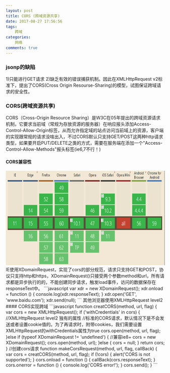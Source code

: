 ```yaml
---
layout: post
title: CORS (跨域资源共享)
date: 2017-08-27 17:56:56
tags: 
	跨域
categories:
	网络
comments: true
---
```

### jsonp的缺陷
1)只能进行GET请求
2)缺乏有效的错误捕获机制。因此在XMLHttpRequest v2标准下，提出了CORS(Cross Origin Resourse-Sharing)的模型，试图保证跨域请求的安全性。

### CORS(跨域资源共享) 
CORS（Cross-Origin Resource Sharing）是W3C在05年提出的跨域资源请求机制，它要求当前域（常规为存放资源的服务器）在响应报头添加Access-Control-Allow-Origin标签，从而允许指定域的站点访问当前域上的资源，客户端的实现跟常规的请求没啥出入，不过CORS默认只支持GET/POST这两种http请求类型，如果要开启PUT/DELETE之类的方式，需要在服务端在添加一个"Access-Control-Allow-Methods"报头标签(ie6,7不行！)
<!-- more -->
#### CORS兼容性
<img src="/imgs/cors.png" width="700" height="300"> 
IE使用XDomainRequest，实现了cors的部分规范，请求只支持GET和POST，协议只支持http和https，XDomainRequest()只接受两个参数method和url，所有请求都是异步执行的的，不能创建同步请求，触发load事件，访问的数据保存在responseText中。
```javascript
var xdr = new XDomainRequest();
		xdr.onload = function () {
			console.log(xdr.responseText);
		}
		xdr.open('GET', 'www.baidu.com');
		xdr.send(null);
```
其他浏览器使用XMLHttpRequest level2
#### CORS实现跨域
```javascript
		function creatCORS(method, url, flag) {
			var cors = new XMLHttpRequest();
			if ('withCredentials' in cors) {
              //XMLHttpRequest level2 独有的属性				
              //标准的CORS请求，默认情况下是不会发送或者设置cookie值的。为了再请求时，附带cookies，我们需要设置XMLHttpRequest的withCredentials属性为true
				cors.open(method, url, flag);
			}else if (typeof XDomainRequest != 'undefined') {
            //兼容ie8+
				cors = new XDomainRequest();
				cors.open(method, url);
			}else {
				cors = null;
			}
			return cors;
		}
        //创建cors请求
		function makeCorsRequest(method, url, flag, callBack) {
			var cors = creatCORS(method, url, flag);
			if (!cors) {
				alert('CORS is not supported');
			}
			cors.onload = function () {
				callBack(cors.responseText);
			}
			cors.onerror = function () {
				console.log('CORS error!');
			}
			cors.send();
		}
```

